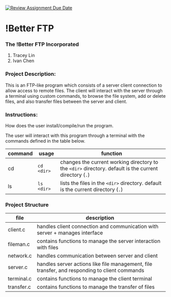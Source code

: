 [![Review Assignment Due Date](https://classroom.github.com/assets/deadline-readme-button-24ddc0f5d75046c5622901739e7c5dd533143b0c8e959d652212380cedb1ea36.svg)](https://classroom.github.com/a/SQs7pKlr)
# !Better FTP

### The !Better FTP Incorporated

1. Tracey Lin
2. Ivan Chen
       
### Project Description:

This is an FTP-like program which consists of a server client connection to allow access to remote files. The client will interact with the server through a terminal using custom commands, to browse the file system, add or delete files, and also transfer files between the server and client. 

### Instructions:

How does the user install/compile/run the program.

The user will interact with this program through a terminal with the commands defined in the table below. 

|command|usage|function|
|-------|-----|--------|
|cd|`cd <dir>`|changes the current working directory to the `<dir>` directory. default is the current directory (`.`)|
|ls|`ls <dir>`|lists the files in the `<dir>` directory. default is the current directory (`.`)|

### Project Structure

|file      |description|
|----------|-----------|
|client.c  |handles client connection and communication with server + manages interface|
|fileman.c |contains functions to manage the server interaction with files|
|network.c |handles communication between server and client|
|server.c  |handles server actions like file management, file transfer, and responding to client commands|
|terminal.c|contains functions to manage the client terminal|
|transfer.c|contains functions to manage the transfer of files|
